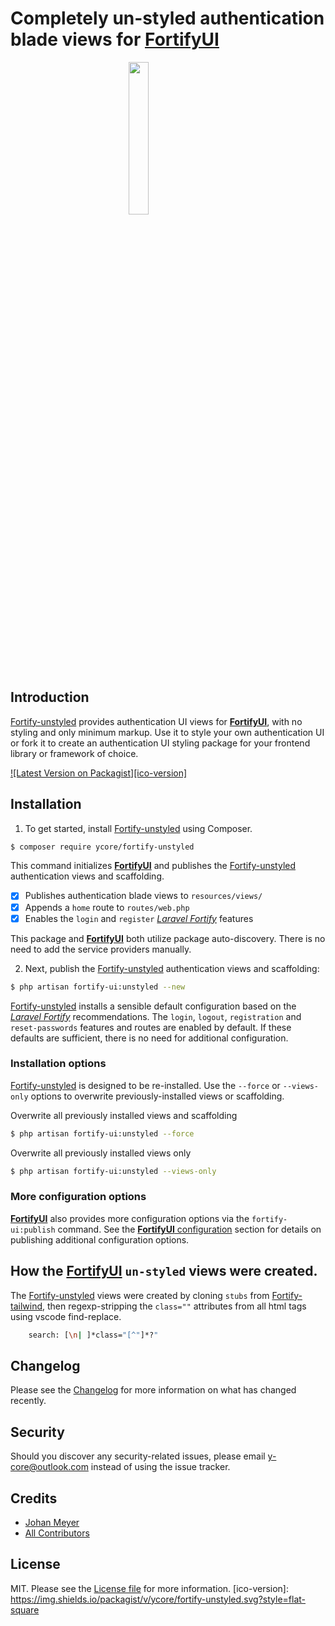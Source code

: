 # Completely un-styled authentication blade views for [**FortifyUI**][link-fortify-ui]

<img src="https://github.com/ycore/fortify-unstyled/blob/master/stubs/unstyled/resources/svg/fortify-login.svg" style="display:block; margin-left: auto; margin-right: auto; width: 25%;">

## Introduction

[Fortify-unstyled][link-this] provides authentication UI views for [**FortifyUI**][link-fortify-ui], with no styling and only minimum markup. Use it to style your own authentication UI or fork it to create an authentication UI styling package for your frontend library or framework of choice.

[![Latest Version on Packagist][ico-version]][link-packagist]

## Installation

1. To get started, install [Fortify-unstyled][link-this] using Composer.

``` bash
$ composer require ycore/fortify-unstyled
```
This command initializes [**FortifyUI**][link-fortify-ui] and publishes the [Fortify-unstyled][link-this] authentication views and scaffolding.

- [x] Publishes authentication blade views to `resources/views/`
- [x] Appends a `home` route to `routes/web.php`
- [x] Enables the `login` and `register` _[Laravel Fortify][link-fortify]_ features

This package and [**FortifyUI**][link-fortify-ui] both utilize package auto-discovery. There is no need to add the service providers manually.

2. Next, publish the [Fortify-unstyled][link-this] authentication views and scaffolding:

``` bash
$ php artisan fortify-ui:unstyled --new
```

[Fortify-unstyled][link-this] installs a sensible default configuration based on the _[Laravel Fortify][link-fortify]_ recommendations. The `login`, `logout`, `registration` and `reset-passwords` features and routes are enabled by default. If these defaults are sufficient, there is no need for additional configuration.

### Installation options

[Fortify-unstyled][link-this] is designed to be re-installed. Use the `--force` or `--views-only` options to overwrite previously-installed views or scaffolding.

Overwrite all previously installed views and scaffolding
``` bash
$ php artisan fortify-ui:unstyled --force
```
Overwrite all previously installed views only
``` bash
$ php artisan fortify-ui:unstyled --views-only
```

### More configuration options
[**FortifyUI**][link-fortify-ui] also provides more configuration options via the `fortify-ui:publish` command. See the [**FortifyUI** configuration][link-fortify-ui] section for details on publishing additional configuration options.

## How the [**FortifyUI**][link-fortify-ui] `un-styled` views were created.

The [Fortify-unstyled][link-this] views were created by cloning `stubs` from [Fortify-tailwind](https://github.com/ycore/fortify-tailwind), then regexp-stripping the `class=""` attributes from all html tags using vscode find-replace.
```bash
    search: [\n| ]*class="[^"]*?"
```

## Changelog

Please see the [Changelog](changelog.md) for more information on what has changed recently.

## Security

Should you discover any security-related issues, please email y-core@outlook.com instead of using the issue tracker.

## Credits

- [Johan Meyer][link-author]
- [All Contributors][link-contributors]

## License

MIT. Please see the [License file](license.md) for more information.
[ico-version]: https://img.shields.io/packagist/v/ycore/fortify-unstyled.svg?style=flat-square

[link-this]: https://github.com/ycore/fortify-unstyled
[link-fortify-ui]: https://github.com/ycore/fortify-ui
[link-fortify]: https://github.com//laravel/fortify

[link-packagist]: https://packagist.org/packages/ycore/fortify-unstyled
[link-author]: https://github.com/ycore
[link-contributors]: ../../contributors

